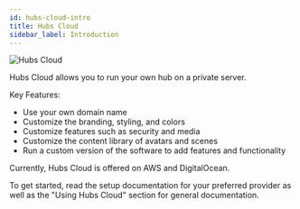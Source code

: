 ```yaml
---
id: hubs-cloud-intro
title: Hubs Cloud
sidebar_label: Introduction
---
```


![Hubs Cloud](../img/hubs-cloud-logo.png)

Hubs Cloud allows you to run your own hub on a private server.

Key Features:

- Use your own domain name
- Customize the branding, styling, and colors
- Customize features such as security and media
- Customize the content library of avatars and scenes
- Run a custom version of the software to add features and functionality

Currently, Hubs Cloud is offered on AWS and DigitalOcean.

To get started, read the setup documentation for your preferred provider as well as the "Using Hubs Cloud" section for general documentation.
